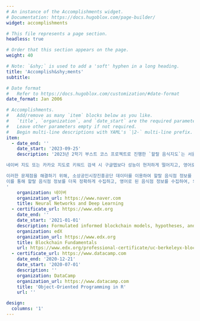 ```yaml
---
# An instance of the Accomplishments widget.
# Documentation: https://docs.hugoblox.com/page-builder/
widget: accomplishments

# This file represents a page section.
headless: true

# Order that this section appears on the page.
weight: 40

# Note: `&shy;` is used to add a 'soft' hyphen in a long heading.
title: 'Accomplish&shy;ments'
subtitle:

# Date format
#   Refer to https://docs.hugoblox.com/customization/#date-format
date_format: Jan 2006

# Accomplishments.
#   Add/remove as many `item` blocks below as you like.
#   `title`, `organization`, and `date_start` are the required parameters.
#   Leave other parameters empty if not required.
#   Begin multi-line descriptions with YAML's `|2-` multi-line prefix.
item:
  - date_end: ''
    date_start: '2023-09-25'
    description: '2023년 2학기 부스트 코스 프로젝트로 진행한 `할랄 음식지도`는 서울에서 할랄 식품을 찾고 이용할 수 있는 웹 애플리케이션으로, Streamlit 프레임워크를 사용하여 개발되었습니다. 이 애플리케이션은 사용자가 지도 상에서 할랄 음식점을 검색하고 정보를 얻을 수 있어 할랄 식단을 찾는 외국인에게 유용한 주었습니다.

네이버 지도 또는 카카오 지도로 키워드 검색 시 구글맵보다 성능이 현저하게 떨어지고, 영어로 식당을 검색하였을 때 정확도가 낮다는 문제점이 있습니다. 이는 한국에서는 상권 정보를 등록할 때 한국어로 상표를 등록해야 하기 때문에, 케밥 레스토랑의 고객 대부분인 한국어를 할 줄 모르는 외국인이 할랄 음식점을 찾을 때 어려움이 있음을 확인하였습니다.

이러한 문제점을 해결하기 위해, 소상공인시장진흥공단 데이터를 이용하여 할랄 음식점 정보를 수집하고, 이를 pandas를 이용하여 새로운 column인 "할랄"을 만들고 음식점들을 지도 위에 표현하였습니다.
이를 통해 할랄 음식점 정보를 더욱 정확하게 수집하고, 영어로 된 음식점 정보를 수집하여, 외국인 사용자들이 더욱 쉽게 할랄 음식점을 찾을 수 있도록 하였습니다.
'
    organization: 네이버
    organization_url: https://www.naver.com
    title: Neural Networks and Deep Learning
  - certificate_url: https://www.edx.org
    date_end: ''
    date_start: '2021-01-01'
    description: Formulated informed blockchain models, hypotheses, and use cases.
    organization: edX
    organization_url: https://www.edx.org
    title: Blockchain Fundamentals
    url: https://www.edx.org/professional-certificate/uc-berkeleyx-blockchain-fundamentals
  - certificate_url: https://www.datacamp.com
    date_end: '2020-12-21'
    date_start: '2020-07-01'
    description: ''
    organization: DataCamp
    organization_url: https://www.datacamp.com
    title: 'Object-Oriented Programming in R'
    url: ''

design:
  columns: '1'
---
```


